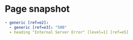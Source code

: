 # Page snapshot

```yaml
- generic [ref=e2]:
  - generic [ref=e3]: "500"
  - heading "Internal Server Error" [level=1] [ref=e5]
```